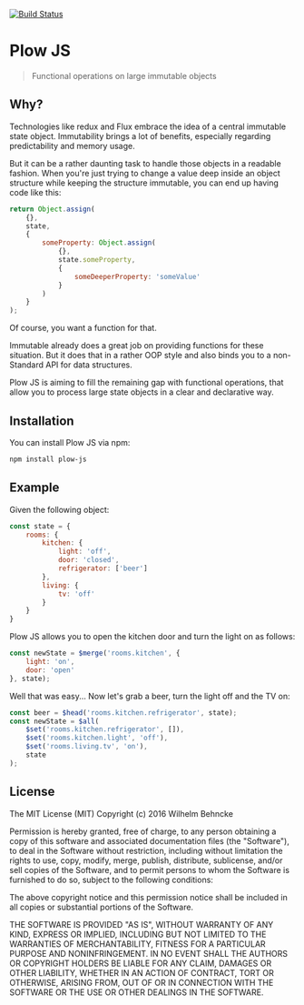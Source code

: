 [![Build Status](https://travis-ci.org/grebaldi/plow-js.svg?branch=master)](https://travis-ci.org/grebaldi/plow-js)

# Plow JS

> Functional operations on large immutable objects

## Why?

Technologies like redux and Flux embrace the idea of a central immutable state object. Immutability brings a lot of benefits, especially regarding predictability and memory usage.

But it can be a rather daunting task to handle those objects in a readable fashion. When you're just trying to change a value deep inside an object structure while keeping the structure immutable, you can end up having code like this:

```js
return Object.assign(
    {},
    state,
    {
        someProperty: Object.assign(
            {},
            state.someProperty,
            {
                someDeeperProperty: 'someValue'
            }
        )
    }
);
```

Of course, you want a function for that.

Immutable already does a great job on providing functions for these situation. But it does that in a rather OOP style and also binds you to a non-Standard API for data structures.

Plow JS is aiming to fill the remaining gap with functional operations, that allow you to process large state objects in a clear and declarative way.

## Installation

You can install Plow JS via npm:

```sh
npm install plow-js
```

## Example

Given the following object:

```js
const state = {
    rooms: {
        kitchen: {
            light: 'off',
            door: 'closed',
            refrigerator: ['beer']
        },
        living: {
            tv: 'off'
        }
    }
}
```

Plow JS allows you to open the kitchen door and turn the light on as follows:


```js
const newState = $merge('rooms.kitchen', {
    light: 'on',
    door: 'open'
}, state);
```

Well that was easy... Now let's grab a beer, turn the light off and the TV on:

```js
const beer = $head('rooms.kitchen.refrigerator', state);
const newState = $all(
    $set('rooms.kitchen.refrigerator', []),
    $set('rooms.kitchen.light', 'off'),
    $set('rooms.living.tv', 'on'),
    state
);
```

## License

The MIT License (MIT)
Copyright (c) 2016 Wilhelm Behncke

Permission is hereby granted, free of charge, to any person obtaining a copy of this software and associated documentation files (the "Software"), to deal in the Software without restriction, including without limitation the rights to use, copy, modify, merge, publish, distribute, sublicense, and/or sell copies of the Software, and to permit persons to whom the Software is furnished to do so, subject to the following conditions:

The above copyright notice and this permission notice shall be included in all copies or substantial portions of the Software.

THE SOFTWARE IS PROVIDED "AS IS", WITHOUT WARRANTY OF ANY KIND, EXPRESS OR IMPLIED, INCLUDING BUT NOT LIMITED TO THE WARRANTIES OF MERCHANTABILITY, FITNESS FOR A PARTICULAR PURPOSE AND NONINFRINGEMENT. IN NO EVENT SHALL THE AUTHORS OR COPYRIGHT HOLDERS BE LIABLE FOR ANY CLAIM, DAMAGES OR OTHER LIABILITY, WHETHER IN AN ACTION OF CONTRACT, TORT OR OTHERWISE, ARISING FROM, OUT OF OR IN CONNECTION WITH THE SOFTWARE OR THE USE OR OTHER DEALINGS IN THE SOFTWARE.
